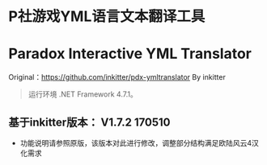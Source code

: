 # P社游戏YML语言文本翻译工具
# Paradox Interactive YML Translator
Original：https://github.com/inkitter/pdx-ymltranslator  By inkitter

> 运行环境 .NET Framework 4.7.1。  

## 基于inkitter版本： V1.7.2 170510
  
* 功能说明请参照原版，该版本对此进行修改，调整部分结构满足欧陆风云4汉化需求  